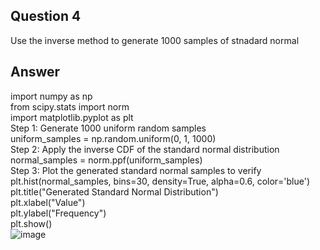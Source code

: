 ## Question 4
Use the inverse method to generate 1000 samples of stnadard normal
## Answer
import numpy as np  
from scipy.stats import norm  
import matplotlib.pyplot as plt  
Step 1: Generate 1000 uniform random samples  
uniform_samples = np.random.uniform(0, 1, 1000)  
Step 2: Apply the inverse CDF of the standard normal distribution  
normal_samples = norm.ppf(uniform_samples)  
Step 3: Plot the generated standard normal samples to verify  
plt.hist(normal_samples, bins=30, density=True, alpha=0.6, color='blue')   
plt.title("Generated Standard Normal Distribution")  
plt.xlabel("Value")  
plt.ylabel("Frequency")  
plt.show()  
![image](https://github.com/user-attachments/assets/8e6751dc-217a-4d7b-ad77-c60d331da908)
